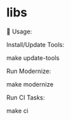 # libs

🚀 Usage:

Install/Update Tools:

make update-tools

Run Modernize:

make modernize

Run CI Tasks:

make ci
